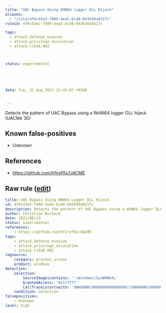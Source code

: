 ```yaml
---
title: "UAC Bypass Using WOW64 Logger DLL Hijack"
aliases:
  - "/rule/4f6c43e2-f989-4ea5-bcd8-843b49a0317c"
ruleid: 4f6c43e2-f989-4ea5-bcd8-843b49a0317c

tags:
  - attack.defense_evasion
  - attack.privilege_escalation
  - attack.t1548.002



status: experimental





date: Tue, 31 Aug 2021 12:45:07 +0200


---
```


Detects the pattern of UAC Bypass using a WoW64 logger DLL hijack (UACMe 30)

<!--more-->


## Known false-positives

* Unknown



## References

* https://github.com/hfiref0x/UACME


## Raw rule ([edit](https://github.com/SigmaHQ/sigma/edit/master/rules/windows/process_access/proc_access_win_uac_bypass_wow64_logger.yml))
```yaml
title: UAC Bypass Using WOW64 Logger DLL Hijack
id: 4f6c43e2-f989-4ea5-bcd8-843b49a0317c
description: Detects the pattern of UAC Bypass using a WoW64 logger DLL hijack (UACMe 30)
author: Christian Burkard
date: 2021/08/23
status: experimental
references:
    - https://github.com/hfiref0x/UACME
tags:
    - attack.defense_evasion
    - attack.privilege_escalation
    - attack.t1548.002
logsource:
    category: process_access
    product: windows
detection:
    selection:
        SourceImage|contains: ':\Windows\SysWOW64\'
        GrantedAccess: '0x1fffff'
        CallTrace|startswith: 'UNKNOWN(0000000000000000)|UNKNOWN(0000000000000000)|'
    condition: selection
falsepositives:
    - Unknown
level: high

```
